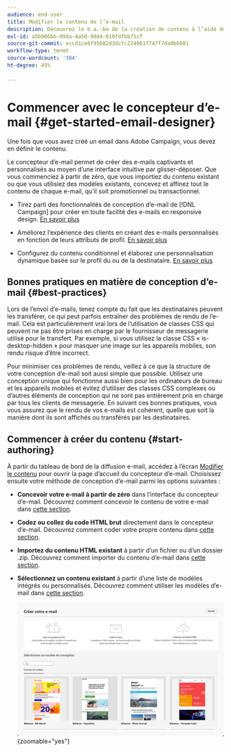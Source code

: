 ```yaml
---
audience: end-user
title: Modifier le contenu de l’e-mail
description: Découvrez le b.a.-ba de la création de contenu à l’aide du concepteur d’e-mail dans l’interface utilisateur web de Campaign.
exl-id: a5b966bb-09da-4a50-98d4-010fdfbb75cf
source-git-commit: eccd1ce6f95682d3dcfc224061f747f7da0b6681
workflow-type: tm+mt
source-wordcount: '384'
ht-degree: 45%

---
```



# Commencer avec le concepteur d’e-mail {#get-started-email-designer}

Une fois que vous avez créé un email dans Adobe Campaign, vous devez en définir le contenu.

Le concepteur d’e-mail permet de créer des e-mails captivants et personnalisés au moyen d’une interface intuitive par glisser-déposer. Que vous commenciez à partir de zéro, que vous importiez du contenu existant ou que vous utilisiez des modèles existants, concevez et affinez tout le contenu de chaque e-mail, qu’il soit promotionnel ou transactionnel.

<!--Built to deliver HTML optimized for responsive design, the Email Designer allows you to easily define and apply visibility conditions and dynamic content to an email, template, or content fragment directly through the user interface. You can seamlessly switch between the drag and drop interface and HTML code at the click of a button.

The Email Designer allows you to create email content and email content templates. It is compatible with simple emails, transactional emails, A/B test emails, multilingual emails, and recurring emails.-->

* Tirez parti des fonctionnalités de conception d’e-mail de [!DNL Campaign] pour créer en toute facilité des e-mails en responsive design. [En savoir plus](create-email-content.md)

* Améliorez l’expérience des clients en créant des e-mails personnalisés en fonction de leurs attributs de profil. [En savoir plus](../personalization/personalize.md)

* Configurez du contenu conditionnel et élaborez une personnalisation dynamique basée sur le profil du ou de la destinataire. [En savoir plus](../personalization/conditions.md)

## Bonnes pratiques en matière de conception d’e-mail {#best-practices}

Lors de l’envoi d’e-mails, tenez compte du fait que les destinataires peuvent les transférer, ce qui peut parfois entraîner des problèmes de rendu de l’e-mail. Cela est particulièrement vrai lors de l’utilisation de classes CSS qui peuvent ne pas être prises en charge par le fournisseur de messagerie utilisé pour le transfert. Par exemple, si vous utilisez la classe CSS « is-desktop-hidden » pour masquer une image sur les appareils mobiles, son rendu risque d’être incorrect.

Pour minimiser ces problèmes de rendu, veillez à ce que la structure de votre conception d’e-mail soit aussi simple que possible. Utilisez une conception unique qui fonctionne aussi bien pour les ordinateurs de bureau et les appareils mobiles et évitez d’utiliser des classes CSS complexes ou d’autres éléments de conception qui ne sont pas entièrement pris en charge par tous les clients de messagerie. En suivant ces bonnes pratiques, vous vous assurez que le rendu de vos e-mails est cohérent, quelle que soit la manière dont ils sont affichés ou transférés par les destinataires.

## Commencer à créer du contenu {#start-authoring}

À partir du tableau de bord de la diffusion e-mail, accédez à l’écran [Modifier le contenu](edit-content.md) pour ouvrir la page d’accueil du concepteur d’e-mail. Choisissez ensuite votre méthode de conception d’e-mail parmi les options suivantes :

* **Concevoir votre e-mail à partir de zéro** dans l’interface du concepteur d’e-mail. Découvrez comment concevoir le contenu de votre e-mail dans [cette section](create-email-content.md).

* **Codez ou collez du code HTML brut** directement dans le concepteur d’e-mail. Découvrez comment coder votre propre contenu dans [cette section](code-content.md).

* **Importez du contenu HTML existant** à partir d’un fichier ou d’un dossier .zip. Découvrez comment importer du contenu d’e-mail dans [cette section](existing-content.md).

* **Sélectionnez un contenu existant** à partir d’une liste de modèles intégrés ou personnalisés. Découvrez comment utiliser les modèles d’e-mail dans [cette section](create-email-templates.md).

  ![Options disponibles dans l’interface de Designer des e-mails pour créer du contenu d’e-mail](assets/email_designer_create_options.png){zoomable="yes"}
